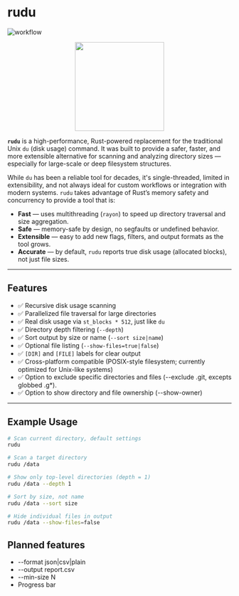 # rudu

![workflow](https://github.com/greensh16/rudu/actions/workflows/rust_check.yml/badge.svg)

<div align="center">
  <img src="https://github.com/user-attachments/assets/721ab886-1d01-4572-9f9f-63dc77ef2698" width="200" height="200" />
</div>

**`rudu`** is a high-performance, Rust-powered replacement for the traditional Unix `du` (disk usage) command. It was built to provide a safer, faster, and more extensible alternative for scanning and analyzing directory sizes — especially for large-scale or deep filesystem structures.

While `du` has been a reliable tool for decades, it's single-threaded, limited in extensibility, and not always ideal for custom workflows or integration with modern systems. `rudu` takes advantage of Rust’s memory safety and concurrency to provide a tool that is:

- **Fast** — uses multithreading (`rayon`) to speed up directory traversal and size aggregation.
- **Safe** — memory-safe by design, no segfaults or undefined behavior.
- **Extensible** — easy to add new flags, filters, and output formats as the tool grows.
- **Accurate** — by default, `rudu` reports true disk usage (allocated blocks), not just file sizes.

---

## Features

- ✅ Recursive disk usage scanning
- ✅ Parallelized file traversal for large directories
- ✅ Real disk usage via `st_blocks * 512`, just like `du`
- ✅ Directory depth filtering (`--depth`)
- ✅ Sort output by size or name (`--sort size|name`)
- ✅ Optional file listing (`--show-files=true|false`)
- ✅ `[DIR]` and `[FILE]` labels for clear output
- ✅ Cross-platform compatible (POSIX-style filesystem; currently optimized for Unix-like systems)
- ✅ Option to exclude specific directories and files (--exclude .git, excepts globbed .g*). 
- ✅ Option to show directory and file ownership (--show-owner)

---

## Example Usage

```bash
# Scan current directory, default settings
rudu

# Scan a target directory
rudu /data

# Show only top-level directories (depth = 1)
rudu /data --depth 1

# Sort by size, not name
rudu /data --sort size

# Hide individual files in output
rudu /data --show-files=false
```

## Planned features

- --format json|csv|plain
- --output report.csv
- --min-size N
- Progress bar 

